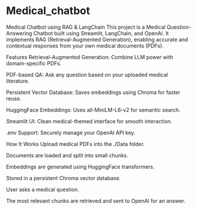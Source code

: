 # Medical_chatbot

Medical Chatbot using RAG & LangChain
This project is a Medical Question-Answering Chatbot built using Streamlit, LangChain, and OpenAI. It implements RAG (Retrieval-Augmented Generation), enabling accurate and contextual responses from your own medical documents (PDFs).

Features
Retrieval-Augmented Generation: Combine LLM power with domain-specific PDFs.

PDF-based QA: Ask any question based on your uploaded medical literature.

Persistent Vector Database: Saves embeddings using Chroma for faster reuse.

HuggingFace Embeddings: Uses all-MiniLM-L6-v2 for semantic search.

Streamlit UI: Clean medical-themed interface for smooth interaction.

.env Support: Securely manage your OpenAI API key.

How It Works
Upload medical PDFs into the ./Data folder.

Documents are loaded and split into small chunks.

Embeddings are generated using HuggingFace transformers.

Stored in a persistent Chroma vector database.

User asks a medical question.

The most relevant chunks are retrieved and sent to OpenAI for an answer.



